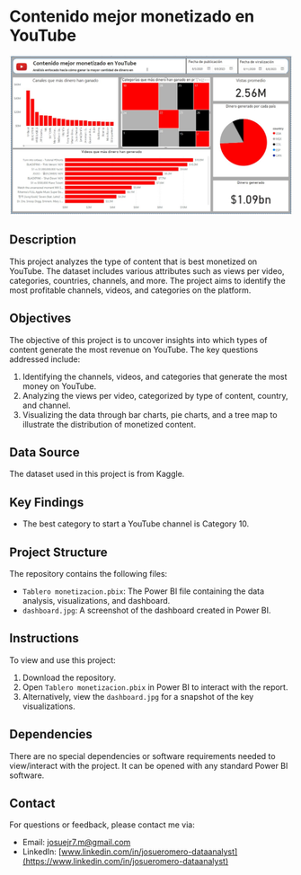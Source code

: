 # Contenido mejor monetizado en YouTube

![banner](dashboard.jpg)

## Description

This project analyzes the type of content that is best monetized on YouTube. The dataset includes various attributes such as views per video, categories, countries, channels, and more. The project aims to identify the most profitable channels, videos, and categories on the platform.

## Objectives

The objective of this project is to uncover insights into which types of content generate the most revenue on YouTube. The key questions addressed include:

1. Identifying the channels, videos, and categories that generate the most money on YouTube.
2. Analyzing the views per video, categorized by type of content, country, and channel.
3. Visualizing the data through bar charts, pie charts, and a tree map to illustrate the distribution of monetized content.

## Data Source

The dataset used in this project is from Kaggle.

## Key Findings

- The best category to start a YouTube channel is Category 10.

## Project Structure

The repository contains the following files:

- `Tablero monetizacion.pbix`: The Power BI file containing the data analysis, visualizations, and dashboard.
- `dashboard.jpg`: A screenshot of the dashboard created in Power BI.

## Instructions

To view and use this project:

1. Download the repository.
2. Open `Tablero monetizacion.pbix` in Power BI to interact with the report.
3. Alternatively, view the `dashboard.jpg` for a snapshot of the key visualizations.

## Dependencies

There are no special dependencies or software requirements needed to view/interact with the project. It can be opened with any standard Power BI software.

## Contact

For questions or feedback, please contact me via:

- Email: [josuejr7.m@gmail.com](mailto:josuejr7.m@gmail.com)
- LinkedIn: [www.linkedin.com/in/josueromero-dataanalyst](https://www.linkedin.com/in/josueromero-dataanalyst)
